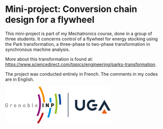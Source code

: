 # Mini-project: Conversion chain design for a flywheel
This mini-project is part of my Mechatronics course, done in a group of three students. It concerns control of a flywheel for energy stocking using the Park transformation, a three-phase to two-phase transformation in synchronous machine analysis. 

More about this transformation is found at: https://www.sciencedirect.com/topics/engineering/parks-transformation.

The project was conducted entirely in French. The comments in my codes are in English.

![UGA logo](https://github.com/TRAN-Gia-Quoc-Bao/Mini-Project-Conversion-Chain-Design-for-a-Flywheel/blob/main/logoUGA.png)
